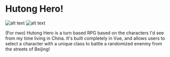 # Hutong Hero!
![alt text](https://i.imgur.com/8G9dUZ1.png)
![alt text](https://i.imgur.com/jGt1zIM.png)

(For nwo) Hutong Hero is a turn based RPG based on the characters I'd see from my time living in China. It's built completely in Vue, and allows users to select a character with a unique class to battle a randomized enenmy from the streets of Beijing!


